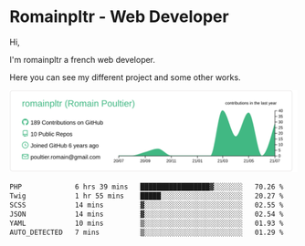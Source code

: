 # Romainpltr - Web Developer

Hi,

I'm romainpltr a french web developer.

Here you can see my different project and some other works.



[![](https://raw.githubusercontent.com/romainpltr/romainpltr/master/profile-summary-card-output/vue/0-profile-details.svg)](https://github.com/vn7n24fzkq/github-profile-summary-cards)

<!--START_SECTION:waka-->

```text
PHP             6 hrs 39 mins   █████████████████▓░░░░░░░   70.26 %
Twig            1 hr 55 mins    █████░░░░░░░░░░░░░░░░░░░░   20.27 %
SCSS            14 mins         ▓░░░░░░░░░░░░░░░░░░░░░░░░   02.55 %
JSON            14 mins         ▓░░░░░░░░░░░░░░░░░░░░░░░░   02.54 %
YAML            10 mins         ▒░░░░░░░░░░░░░░░░░░░░░░░░   01.93 %
AUTO_DETECTED   7 mins          ▒░░░░░░░░░░░░░░░░░░░░░░░░   01.29 %
```

<!--END_SECTION:waka-->
